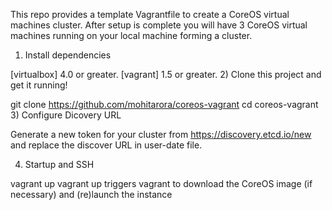 This repo provides a template Vagrantfile to create a CoreOS virtual machines cluster. After setup is complete you will have 3 CoreOS virtual machines running on your local machine forming a cluster.

1) Install dependencies

[virtualbox] 4.0 or greater.
[vagrant] 1.5 or greater.
2) Clone this project and get it running!

git clone https://github.com/mohitarora/coreos-vagrant
cd coreos-vagrant
3) Configure Dicovery URL

Generate a new token for your cluster from https://discovery.etcd.io/new and replace the discover URL in user-date file.

4) Startup and SSH

vagrant up
vagrant up triggers vagrant to download the CoreOS image (if necessary) and (re)launch the instance
